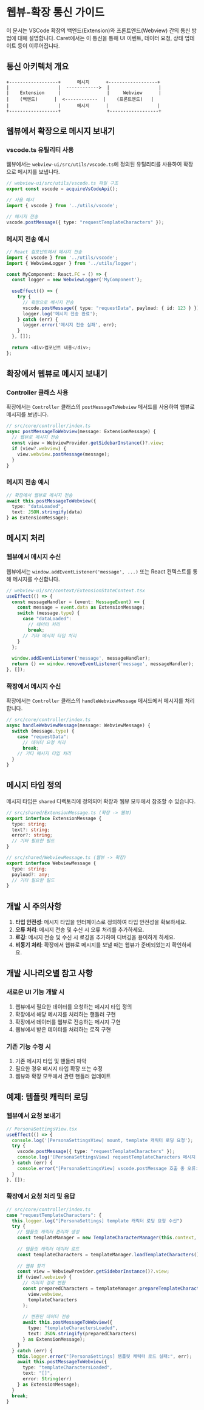 # 웹뷰-확장 통신 가이드

이 문서는 VSCode 확장의 백엔드(Extension)와 프론트엔드(Webview) 간의 통신 방법에 대해 설명합니다. Caret에서는 이 통신을 통해 UI 이벤트, 데이터 요청, 상태 업데이트 등이 이루어집니다.

## 통신 아키텍처 개요

```
+------------------+      메시지      +------------------+
|                  |  ------------>  |                  |
|    Extension     |                 |     Webview      |
|    (백엔드)      |  <------------  |    (프론트엔드)   |
|                  |      메시지      |                  |
+------------------+                 +------------------+
```

## 웹뷰에서 확장으로 메시지 보내기

### vscode.ts 유틸리티 사용

웹뷰에서는 `webview-ui/src/utils/vscode.ts`에 정의된 유틸리티를 사용하여 확장으로 메시지를 보냅니다.

```typescript
// webview-ui/src/utils/vscode.ts 파일 구조
export const vscode = acquireVsCodeApi();

// 사용 예시
import { vscode } from '../utils/vscode';

// 메시지 전송
vscode.postMessage({ type: "requestTemplateCharacters" });
```

### 메시지 전송 예시

```typescript
// React 컴포넌트에서 메시지 전송
import { vscode } from '../utils/vscode';
import { WebviewLogger } from '../utils/logger';

const MyComponent: React.FC = () => {
  const logger = new WebviewLogger('MyComponent');
  
  useEffect(() => {
    try {
      // 확장으로 메시지 전송
      vscode.postMessage({ type: "requestData", payload: { id: 123 } });
      logger.log('메시지 전송 완료');
    } catch (err) {
      logger.error('메시지 전송 실패', err);
    }
  }, []);
  
  return <div>컴포넌트 내용</div>;
};
```

## 확장에서 웹뷰로 메시지 보내기

### Controller 클래스 사용

확장에서는 `Controller` 클래스의 `postMessageToWebview` 메서드를 사용하여 웹뷰로 메시지를 보냅니다.

```typescript
// src/core/controller/index.ts
async postMessageToWebview(message: ExtensionMessage) {
  // 웹뷰로 메시지 전송
  const view = WebviewProvider.getSidebarInstance()?.view;
  if (view?.webview) {
    view.webview.postMessage(message);
  }
}
```

### 메시지 전송 예시

```typescript
// 확장에서 웹뷰로 메시지 전송
await this.postMessageToWebview({
  type: "dataLoaded",
  text: JSON.stringify(data)
} as ExtensionMessage);
```

## 메시지 처리

### 웹뷰에서 메시지 수신

웹뷰에서는 `window.addEventListener('message', ...)` 또는 React 컨텍스트를 통해 메시지를 수신합니다.

```typescript
// webview-ui/src/context/ExtensionStateContext.tsx
useEffect(() => {
  const messageHandler = (event: MessageEvent) => {
    const message = event.data as ExtensionMessage;
    switch (message.type) {
      case "dataLoaded":
        // 데이터 처리
        break;
      // 기타 메시지 타입 처리
    }
  };
  
  window.addEventListener('message', messageHandler);
  return () => window.removeEventListener('message', messageHandler);
}, []);
```

### 확장에서 메시지 수신

확장에서는 `Controller` 클래스의 `handleWebviewMessage` 메서드에서 메시지를 처리합니다.

```typescript
// src/core/controller/index.ts
async handleWebviewMessage(message: WebviewMessage) {
  switch (message.type) {
    case "requestData":
      // 데이터 요청 처리
      break;
    // 기타 메시지 타입 처리
  }
}
```

## 메시지 타입 정의

메시지 타입은 `shared` 디렉토리에 정의되어 확장과 웹뷰 모두에서 참조할 수 있습니다.

```typescript
// src/shared/ExtensionMessage.ts (확장 -> 웹뷰)
export interface ExtensionMessage {
  type: string;
  text?: string;
  error?: string;
  // 기타 필요한 필드
}

// src/shared/WebviewMessage.ts (웹뷰 -> 확장)
export interface WebviewMessage {
  type: string;
  payload?: any;
  // 기타 필요한 필드
}
```

## 개발 시 주의사항

1. **타입 안전성**: 메시지 타입을 인터페이스로 정의하여 타입 안전성을 확보하세요.
2. **오류 처리**: 메시지 전송 및 수신 시 오류 처리를 추가하세요.
3. **로깅**: 메시지 전송 및 수신 시 로깅을 추가하여 디버깅을 용이하게 하세요.
4. **비동기 처리**: 확장에서 웹뷰로 메시지를 보낼 때는 웹뷰가 준비되었는지 확인하세요.

## 개발 시나리오별 참고 사항

### 새로운 UI 기능 개발 시

1. 웹뷰에서 필요한 데이터를 요청하는 메시지 타입 정의
2. 확장에서 해당 메시지를 처리하는 핸들러 구현
3. 확장에서 데이터를 웹뷰로 전송하는 메시지 구현
4. 웹뷰에서 받은 데이터를 처리하는 로직 구현

### 기존 기능 수정 시

1. 기존 메시지 타입 및 핸들러 파악
2. 필요한 경우 메시지 타입 확장 또는 수정
3. 웹뷰와 확장 모두에서 관련 핸들러 업데이트

## 예제: 템플릿 캐릭터 로딩

### 웹뷰에서 요청 보내기

```typescript
// PersonaSettingsView.tsx
useEffect(() => {
  console.log('[PersonaSettingsView] mount, template 캐릭터 로딩 요청');
  try {
    vscode.postMessage({ type: "requestTemplateCharacters" });
    console.log('[PersonaSettingsView] requestTemplateCharacters 메시지 전송');
  } catch (err) {
    console.error("[PersonaSettingsView] vscode.postMessage 호출 중 오류:", err);
  }
}, []);
```

### 확장에서 요청 처리 및 응답

```typescript
// src/core/controller/index.ts
case "requestTemplateCharacters": {
  this.logger.log("[PersonaSettings] template 캐릭터 로딩 요청 수신")
  try {
    // 템플릿 캐릭터 관리자 생성
    const templateManager = new TemplateCharacterManager(this.context, this.logger);
    
    // 템플릿 캐릭터 데이터 로드
    const templateCharacters = templateManager.loadTemplateCharacters();
    
    // 웹뷰 찾기
    const view = WebviewProvider.getSidebarInstance()?.view;
    if (view?.webview) {
      // 이미지 경로 변환
      const preparedCharacters = templateManager.prepareTemplateCharactersForWebview(
        view.webview,
        templateCharacters
      );
      
      // 변환된 데이터 전송
      await this.postMessageToWebview({
        type: "templateCharactersLoaded",
        text: JSON.stringify(preparedCharacters)
      } as ExtensionMessage);
    }
  } catch (err) {
    this.logger.error("[PersonaSettings] 템플릿 캐릭터 로드 실패:", err);
    await this.postMessageToWebview({
      type: "templateCharactersLoaded",
      text: "[]",
      error: String(err)
    } as ExtensionMessage);
  }
  break;
}
```
